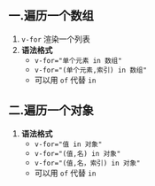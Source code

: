 ## 一.遍历一个数组
1.	`v-for` 渲染一个列表
2.	**语法格式** 
	+	`v-for="单个元素 in 数组"`
	+	`v-for="(单个元素,索引) in 数组"`
	+	可以用 `of` 代替 `in`

## 二.遍历一个对象
1.	**语法格式** 
	+	`v-for="值 in 对象"`
	+	`v-for="(值,名) in 对象"`
	+	`v-for="(值,名，索引) in 对象"`
	+	可以用 `of` 代替 `in`

